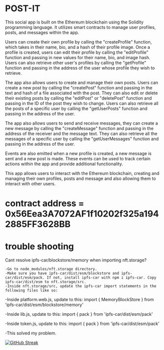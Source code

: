 
# POST-IT

This social app is built on the Ethereum blockchain using the Solidity programming language. It utilizes smart contracts to manage user profiles, posts, and messages within the app.

Users can create their own profile by calling the "createProfile" function, which takes in their name, bio, and a hash of their profile image. Once a profile is created, users can edit their profile by calling the "editProfile" function and passing in new values for their name, bio, and image hash. Users can also retrieve other user's profiles by calling the "getProfile" function and passing in the address of the user whose profile they wish to retrieve.

The app also allows users to create and manage their own posts. Users can create a new post by calling the "createPost" function and passing in the text and hash of a file associated with the post. They can also edit or delete their existing posts by calling the "editPost" or "deletePost" function and passing in the ID of the post they wish to change. Users can also retrieve all the posts of a specific user by calling the "getUserPosts" function and passing in the address of the user.

The app also allows users to send and receive messages, they can create a new message by calling the "createMessage" function and passing in the address of the receiver and the message text. They can also retrieve all the messages of a specific user by calling the "getUserMessages" function and passing in the address of the user.

Events are also emitted when a new profile is created, a new message is sent and a new post is made. These events can be used to track certain actions within the app and provide additional functionality.

This app allows users to interact with the Ethereum blockchain, creating and managing their own profiles, posts and message and also allowing them to interact with other users.

# contract address = 0x56Eea3A7072AF1f10202f325a1942885FF3628BB

# trouble shooting

Cant resolve ipfs-car/blockstore/memory when importing nft.storage?

    -Go to node_modules/nft.storage directory.
    -Make sure you have ipfs-car/dist/esm/blockstore and ipfs-car/dist/esm/pack. If not, install ipfs-car with npm i ipfs-car. Copy ipfs-car/dist/esm to nft.storage/src.
    -Inside nft.storage/src, update the ipfs-car import statements in the following files like so:

-Inside platform.web.js, update to this: import { MemoryBlockStore } from 'ipfs-car/dist/esm/blockstore/memory'

-Inside lib.js, update to this: import { pack } from 'ipfs-car/dist/esm/pack'

-Inside token.js, update to this: import { pack } from 'ipfs-car/dist/esm/pack'

-This solved my problem.

[![GitHub Streak](http://github-readme-streak-stats.herokuapp.com?user=4SAMU&theme=dark&date_format=j%20M%5B%20Y%5D)](https://git.io/streak-stats)
